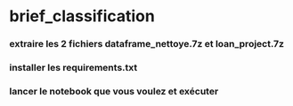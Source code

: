# brief_classification


### extraire les 2 fichiers dataframe_nettoye.7z et loan_project.7z

### installer les requirements.txt

### lancer le notebook que vous voulez et exécuter